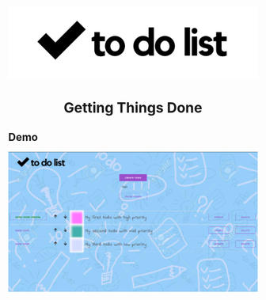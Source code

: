 <p align="center"><img src="images/todo.png" width=650px></p>
<h1 align="center">Getting Things Done</h1>
<h2>Demo</h2>
  <img src="images/demo.png">
